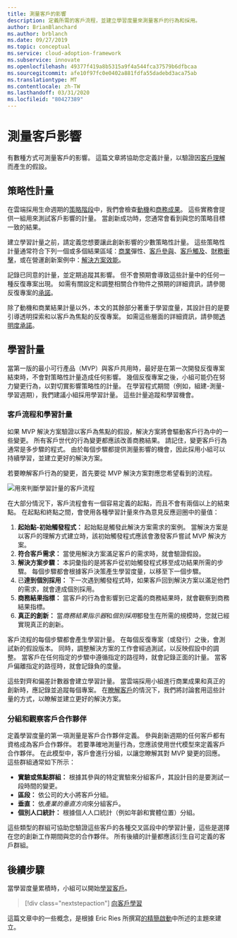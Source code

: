 ```yaml
---
title: 測量客戶的影響
description: 定義所需的客戶流程，並建立學習度量來測量客戶的行為和採用。
author: BrianBlanchard
ms.author: brblanch
ms.date: 09/27/2019
ms.topic: conceptual
ms.service: cloud-adoption-framework
ms.subservice: innovate
ms.openlocfilehash: 49377f419a8b5315a9f4a544fca37579b6dfbcaa
ms.sourcegitcommit: afe10f97fc0e0402a881fdfa55dadebd3aca75ab
ms.translationtype: MT
ms.contentlocale: zh-TW
ms.lasthandoff: 03/31/2020
ms.locfileid: "80427389"
---
```

# <a name="measure-for-customer-impact"></a>測量客戶影響

有數種方式可測量客戶的影響。 這篇文章將協助您定義計量，以驗證因[客戶理解](./build.md)而產生的假設。

## <a name="strategic-metrics"></a>策略性計量

在雲端採用生命週期的[策略階段](../../strategy/index.md)中，我們會檢查[動機](../../strategy/motivations.md)和[商務成果](../../strategy/business-outcomes/index.md)。 這些實務會提供一組用來測試客戶影響的計量。 當創新成功時，您通常會看到與您的策略目標一致的結果。

建立學習計量之前，請定義您想要讓此創新影響的少數策略性計量。 這些策略性計量通常符合下列一個或多個結果區域：[商業](../../strategy/business-outcomes/agility-outcomes.md)彈性、[客戶參與](../../strategy/business-outcomes/engagement-outcomes.md)、[客戶觸及](../../strategy/business-outcomes/reach-outcomes.md)、[財務衝擊](../../strategy/business-outcomes/fiscal-outcomes.md)，或在營運創新案例中：[解決方案效能](../../strategy/business-outcomes/fiscal-outcomes.md)。

記錄已同意的計量，並定期追蹤其影響。 但不會預期會導致這些計量中的任何一種反復專案出現。 如需有關設定和調整相關合作物件之預期的詳細資訊，請參閱反復專案的[承諾](./index.md#commitment-to-iteration)。

除了動機和商業結果計量以外，本文的其餘部分著重于學習度量，其設計目的是要引導透明探索和以客戶為焦點的反復專案。 如需這些層面的詳細資訊，請參閱[透明度承諾](./index.md#commitment-to-transparency)。

## <a name="learning-metrics"></a>學習計量

當第一版的最小可行產品（MVP）與客戶共用時，最好是在第一次開發反復專案結束時，不會對策略性計量造成任何影響。 幾個反復專案之後，小組可能仍在努力變更行為，以對切實影響策略性的計量。 在學習程式期間（例如，組建-測量-學習週期），我們建議小組採用學習計量。 這些計量追蹤和學習機會。

### <a name="customer-flow-and-learning-metrics"></a>客戶流程和學習計量

如果 MVP 解決方案驗證以客戶為焦點的假設，解決方案將會驅動客戶行為中的一些變更。 所有客戶世代的行為變更都應該改善商務結果。 請記住，變更客戶行為通常是多步驟的程式。 由於每個步驟都提供測量影響的機會，因此採用小組可以持續學習，並建立更好的解決方案。

若要瞭解客戶行為的變更，首先要從 MVP 解決方案對應您希望看到的流程。

![用來判斷學習計量的客戶流程](../../_images/innovate/customer-flow-learning-metrics.png)

在大部分情況下，客戶流程會有一個容易定義的起點，而且不會有兩個以上的結束點。 在起點和終點之間，會使用各種學習計量來作為意見反應迴圈中的量值：

1. **起始點-初始觸發程式：** 起始點是觸發此解決方案需求的案例。 當解決方案是以客戶的理解方式建立時，該初始觸發程式應該會激發客戶嘗試 MVP 解決方案。
2. **符合客戶需求：** 當使用解決方案滿足客戶的需求時，就會驗證假設。
3. **解決方案步驟：** 本詞彙指的是將客戶從初始觸發程式移至成功結果所需的步驟。 每個步驟都會根據客戶決策產生學習度量，以移至下一個步驟。
4. 已**達到個別採用：** 下一次遇到觸發程式時，如果客戶回到解決方案以滿足他們的需求，就會達成個別採用。
5. **商務結果指標：** 當客戶的行為會影響到已定義的商務結果時，就會觀察到商務結果指標。
6. **真正的創新：** 當*商務結果指示器*和*個別採用*都發生在所需的規模時，您就已經實現真正的創新。

客戶流程的每個步驟都會產生學習計量。 在每個反復專案（或發行）之後，會測試新的假設版本。 同時，調整解決方案的工作會經過測試，以反映假設中的調整。 當客戶在任何指定的步驟中遵循指定的路徑時，就會記錄正面的計量。 當客戶偏離指定的路徑時，就會記錄負的度量。

這些對齊和偏差計數器會建立學習計量。 當雲端採用小組進行商業成果和真正的創新時，應記錄並追蹤每個專案。 在[瞭解客戶](./learn.md)的情況下，我們將討論套用這些計量的方式，以瞭解並建立更好的解決方案。

### <a name="grouping-and-observing-customer-partners"></a>分組和觀察客戶合作夥伴

定義學習度量的第一項測量是客戶合作夥伴定義。 參與創新週期的任何客戶都有資格成為客戶合作夥伴。 若要準確地測量行為，您應該使用世代模型來定義客戶合作夥伴。 在此模型中，客戶會進行分組，以讓您瞭解其對 MVP 變更的回應。 這些群組通常如下所示：

- **實驗或焦點群組：** 根據其參與的特定實驗來分組客戶，其設計目的是要測試一段時間的變更。
- **區段：** 依公司的大小將客戶分組。
- **垂直：** 依*產業的垂直方向*來分組客戶。
- **個別人口統計：** 根據個人人口統計（例如年齡和實體位置）分組。

這些類型的群組可協助您驗證這些客戶的各種交叉區段中的學習計量，這些是選擇在您的創新工作期間與您的合作夥伴。 所有後續的計量都應該衍生自可定義的客戶群組。

## <a name="next-steps"></a>後續步驟

當學習度量累積時，小組可以開始[學習客戶](./learn.md)。

> [!div class="nextstepaction"]
> [向客戶學習](./learn.md)

<!-- cSpell:ignore Ries -->

這篇文章中的一些概念，是根據 Eric Ries 所撰寫[的精簡啟動](http://theleanstartup.com/book)中所述的主題來建立。
